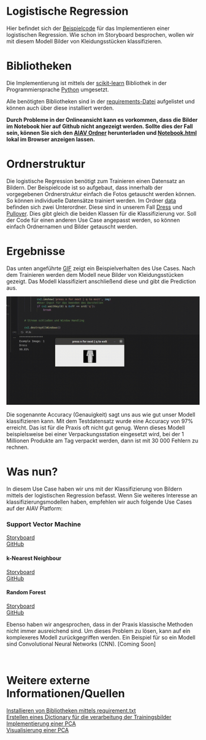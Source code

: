 # Logistische Regression

Hier befindet sich der [Beispielcode](./miniUsecase11_logistic_regression.ipynb) für das Implementieren einer logistischen Regression. Wie schon im Storyboard besprochen, wollen wir mit diesem Modell Bilder von Kleidungsstücken klassifizieren. 

# Bibliotheken
Die Implementierung ist mittels der [scikit-learn](https://scikit-learn.org/stable/modules/generated/sklearn.linear_model.LogisticRegression.html) Bibliothek in der Programmiersprache [Python](https://docs.python.org/3/) umgesetzt. 

Alle benötigten Bibliotheken sind in der [requirements-Datei](./requirements.txt) aufgelistet und können auch über diese installiert werden. 

__Durch Probleme in der Onlineansicht kann es vorkommen, dass die Bilder im Notebook hier auf Github nicht angezeigt werden. Sollte dies der Fall sein, können Sie sich den [AIAV Ordner](https://github.com/TW-Robotics/AIAV/archive/refs/heads/main.zip) herunterladen und [Notebook.html](Notebook.html) lokal im Browser anzeigen lassen.__

# Ordnerstruktur
Die logistische Regression benötigt zum Trainieren einen Datensatz an Bildern. Der Beispielcode ist so aufgebaut, dass innerhalb der vorgegebenen Ordnerstruktur einfach die Fotos getauscht werden können. So können individuelle Datensätze trainiert werden. Im Ordner [data](./data) befinden sich zwei Unterordner. Diese sind in unserem Fall [Dress](./data/Dress) und [Pullover](./data/Pullover). Dies gibt gleich die beiden Klassen für die Klassifizierung vor. Soll der Code für einen anderen Use Case angepasst werden, so können einfach Ordnernamen und Bilder getauscht werden. 


# Ergebnisse
Das unten angeführte [GIF](./demo.gif) zeigt ein Beispielverhalten des Use Cases. Nach dem Trainieren werden dem Modell neue Bilder von Kleidungsstücken gezeigt. Das Modell klassifiziert anschließend diese und gibt die Prediction aus. 

![Abbildung 1](demo.gif)

Die sogenannte Accuracy (Genauigkeit) sagt uns aus wie gut unser Modell klassifizieren kann. Mit dem Testdatensatz wurde eine Accuracy von 97% erreicht. Das ist für die Praxis oft nicht gut genug. Wenn dieses Modell beispielsweise bei einer Verpackungsstation eingesetzt wird, bei der 1 Millionen Produkte am Tag verpackt werden, dann ist mit 30 000 Fehlern zu rechnen. 

# Was nun?
In diesem Use Case haben wir uns mit der Klassifizierung von Bildern mittels der logistischen Regression befasst. Wenn Sie weiteres Interesse an klassifizierungsmodellen haben, empfehlen wir auch folgende Use Cases auf der AIAV Platform: 

### Support Vector Machine </br>
[Storyboard](http://www.aiav.technikum-wien.at/) </br>
[GitHub](https://github.com/TW-Robotics/AIAV/tree/devel_abdank/Support_Vector_Machine_fuer_Bildklassifizierung) </br>
#### k-Nearest Neighbour </br>
[Storyboard](http://www.aiav.technikum-wien.at/) </br>
[GitHub](https://github.com/TW-Robotics/AIAV/tree/devel_abdank/kNearest_Neighbor_fuer_Bildklassifizierung) </br>
#### Random Forest </br>
[Storyboard](http://www.aiav.technikum-wien.at/) </br>
[GitHub](https://github.com/TW-Robotics/AIAV/tree/devel_abdank/Random_Forest_fuer_Bildklassifizierung)

Ebenso haben wir angesprochen, dass in der Praxis klassische Methoden nicht immer ausreichend sind. Um dieses Problem zu lösen, kann auf ein komplexeres Modell zurückgegriffen werden. Ein Beispiel für so ein Modell sind Convolutional Neural Networks (CNN).
[Coming Soon]

<br>

# Weitere externe Informationen/Quellen
[Installieren von Bibliotheken mittels requirement.txt](https://note.nkmk.me/en/python-pip-install-requirements/) <br>
[Erstellen eines Dictionary für die verarbeitung der Trainingsbilder](https://kapernikov.com/tutorial-image-classification-with-scikit-learn/)<br>
[Implementierung einer PCA](https://medium.com/@sebastiannorena/pca-principal-components-analysis-applied-to-images-of-faces-d2fc2c083371)<br>
[Visualisierung einer PCA](https://jakevdp.github.io/PythonDataScienceHandbook/05.02-introducing-scikit-learn.html)
